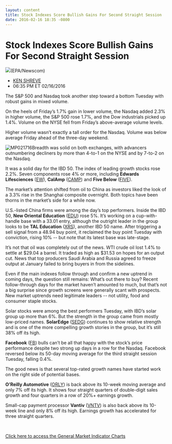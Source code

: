 ```yaml
---
layout: content
title: Stock Indexes Score Bullish Gains For Second Straight Session
date: 2016-02-16 18:35 -0800
---
```



Stock Indexes Score Bullish Gains For Second Straight Session
==============================================================


![](https://www.investors.com/wp-content/uploads/2016/02/BIGPIC-021716-021716-.jpg)(EPA/Newscom)




* [KEN SHREVE](https://www.investors.com/author/shrevek/ "Posts by KEN SHREVE")
* 06:35 PM ET 02/16/2016




The S&P 500 and Nasdaq took another step toward a bottom Tuesday with robust gains in mixed volume.


On the heels of Friday’s 1.7% gain in lower volume, the Nasdaq added 2.3% in higher volume, the S&P 500 rose 1.7%, and the Dow industrials picked up 1.4%. Volume on the NYSE fell from Friday’s above-average volume levels.


Higher volume wasn’t exactly a tall order for the Nasdaq. Volume was below average Friday ahead of the three-day weekend.


![MP021716](https://www.investors.com/wp-content/uploads/2016/02/MP021716-191x300.jpg)Breadth was solid on both exchanges, with advancers outnumbering decliners by more than 4-to-1 on the NYSE and by 7-to-2 on the Nasdaq.


It was a solid day for the IBD 50. The index of leading growth stocks rose 2.2%. Seven components rose 4% or more, including **Edwards Lifesciences** ([EW](https://research.investors.com/quote.aspx?symbol=EW)), **CalAmp** ([CAMP](https://research.investors.com/quote.aspx?symbol=CAMP)) and **Five Below** ([FIVE](https://research.investors.com/quote.aspx?symbol=FIVE)).


The market’s attention shifted from oil to China as investors liked the look of a 3.3% rise in the Shanghai composite overnight. Both topics have been thorns in the market’s side for a while now.


U.S.-listed China firms were among the day’s top performers. Inside the IBD 50, **New Oriental Education** ([EDU](https://research.investors.com/quote.aspx?symbol=EDU)) rose 5%. It’s working on a cup-with-handle base with a 33.01 entry, although the outright leader in the group looks to be **TAL Education** ([XRS](https://research.investors.com/quote.aspx?symbol=XRS)), another IBD 50 name. After triggering a sell signal from a 48.94 buy point, it reclaimed the buy point Tuesday with conviction, rising 10% -- but note that its latest base was late-stage.


It’s not that oil was completely out of the news. WTI crude oil lost 1.4% to settle at $29.04 a barrel. It traded as high as $31.53 on hopes for an output cut. News that top producers Saudi Arabia and Russia agreed to freeze output at January failed to bring buyers in from the sidelines.


Even if the main indexes follow through and confirm a new uptrend in coming days, the question still remains: What’s out there to buy? Recent follow-through days for the market haven’t amounted to much, but that’s not a big surprise since growth screens were generally scant with prospects. New market uptrends need legitimate leaders -- not utility, food and consumer staple stocks.


Solar stocks were among the best performers Tuesday, with IBD’s solar group up more than 6%. But the strength in the group came from mostly low-priced names. **SolarEdge** ([SEDG](https://research.investors.com/quote.aspx?symbol=SEDG)) continues to show relative strength and is one of the more compelling growth stories in the group, but it’s still 38% off its high.


**Facebook** ([FB](https://research.investors.com/quote.aspx?symbol=FB)) bulls can’t be all that happy with the stock’s price performance despite two strong up days in a row for the Nasdaq. Facebook reversed below its 50-day moving average for the third straight session Tuesday, falling 0.4%.


The good news is that several top-rated growth names have started work on the right side of potential bases.


**O’Reilly Automotive** ([ORLY](https://research.investors.com/quote.aspx?symbol=ORLY)) is back above its 10-week moving average and only 7% off its high. It shows four straight quarters of double-digit sales growth and four quarters in a row of 20%+ earnings growth.


Small-cap payment processor **Vantiv** ([VNTV](https://research.investors.com/quote.aspx?symbol=VNTV)) is also back above its 10-week line and only 8% off its high. Earnings growth has accelerated for three straight quarters.


 


[Click here to access the General Market Indicator Charts](https://www.investors.com/wp-content/uploads/2016/02/GMI_021716.pdf)




